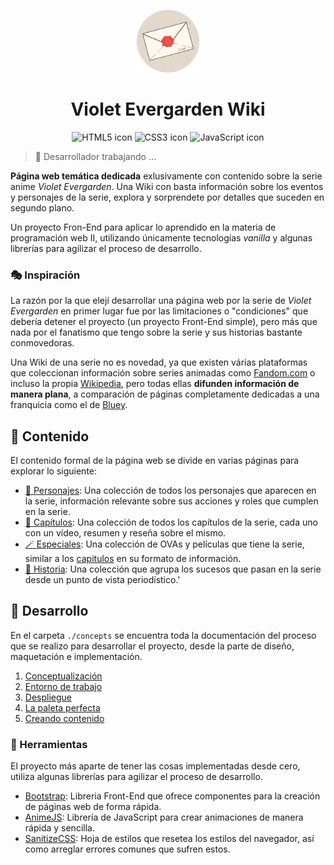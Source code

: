 <p align='center'>
    <img alt='Violet Evergarden Wiki - FavIcon' src='./assets/favicon.svg' width='100' height='100'/>
</p>
<h1 align='center'>Violet Evergarden Wiki</h1>
<p align='center'>
    <img alt='HTML5 icon' src='https://img.shields.io/badge/html5-%23E34F26.svg?style=for-the-badge&logo=html5&logoColor=white'/>
    <img alt='CSS3 icon' src='https://img.shields.io/badge/css3-%231572B6.svg?style=for-the-badge&logo=css3&logoColor=white'/>
    <img alt='JavaScript icon' src='https://img.shields.io/badge/javascript-%23323330.svg?style=for-the-badge&logo=javascript&logoColor=%23F7DF1E'/>
</p>

> 🚧 Desarrollador trabajando ...

**Página web temática dedicada** exlusivamente con contenido sobre la serie anime _Violet Evergarden_. Una Wiki con basta información sobre los eventos y personajes de la serie, explora y sorprendete por detalles que suceden en segundo plano.

Un proyecto Fron-End para aplicar lo aprendido en la materia de programación web II, utilizando únicamente tecnologías _vanilla_ y algunas librerías para agilizar el proceso de desarrollo.

### 🎭 Inspiración

La razón por la que elejí desarrollar una página web por la serie de _Violet Evergarden_ en primer lugar fue por las limitaciones o "condiciones" que debería detener el proyecto (un proyecto Front-End simple), pero más que nada por el fanatismo que tengo sobre la serie y sus historias bastante conmovedoras.

Una Wiki de una serie no es novedad, ya que existen várias plataformas que coleccionan información sobre series animadas como [Fandom.com](https://www.fandom.com/) o incluso la propia [Wikipedia](https://es.wikipedia.org/), pero todas ellas **difunden información de manera plana**, a comparación de páginas completamente dedicadas a una franquicia como el de [Bluey](https://espanol.bluey.tv/ver/).

## 🎯 Contenido

El contenido formal de la página web se divide en varias páginas para explorar lo siguiente:

- [👤 Personajes](): Una colección de todos los personajes que aparecen en la serie, información relevante sobre sus acciones y roles que cumplen en la serie.
- [📼 Capítulos](): Una colección de todos los capítulos de la serie, cada uno con un vídeo, resumen y reseña sobre el mismo.
- [🪄 Especiales](): Una colección de OVAs y películas que tiene la serie, similar a los [capitulos]() en su formato de información.
- [📙 Historia](): Una colección que agrupa los sucesos que pasan en la serie desde un punto de vista periodístico.'

## 🚀 Desarrollo

En el carpeta `./concepts` se encuentra toda la documentación del proceso que se realizo para desarrollar el proyecto, desde la parte de diseño, maquetación e implementación.

1. [Conceptualización](./docs/1_Conceptalizacion.md)
2. [Entorno de trabajo](./docs/2_Entorno_de_trabajo.md)
3. [Despliegue](./docs/3_Despliegue.md)
4. [La paleta perfecta](./docs/4_La_paleta_perfecta.md)
5. [Creando contenido](./docs/5_Creando_contenido.md)

### 🧰 Herramientas

El proyecto más aparte de tener las cosas implementadas desde cero, utiliza algunas librerías para agilizar el proceso de desarrollo.

- [Bootstrap](https://getbootstrap.com/): Libreria Front-End que ofrece componentes para la creación de páginas web de forma rápida.
- [AnimeJS](https://animejs.com/): Librería de JavaScript para crear animaciones de manera rápida y sencilla.
- [SanitizeCSS](https://github.com/csstools/sanitize.css): Hoja de estilos que resetea los estilos del navegador, así como arreglar errores comunes que sufren estos.